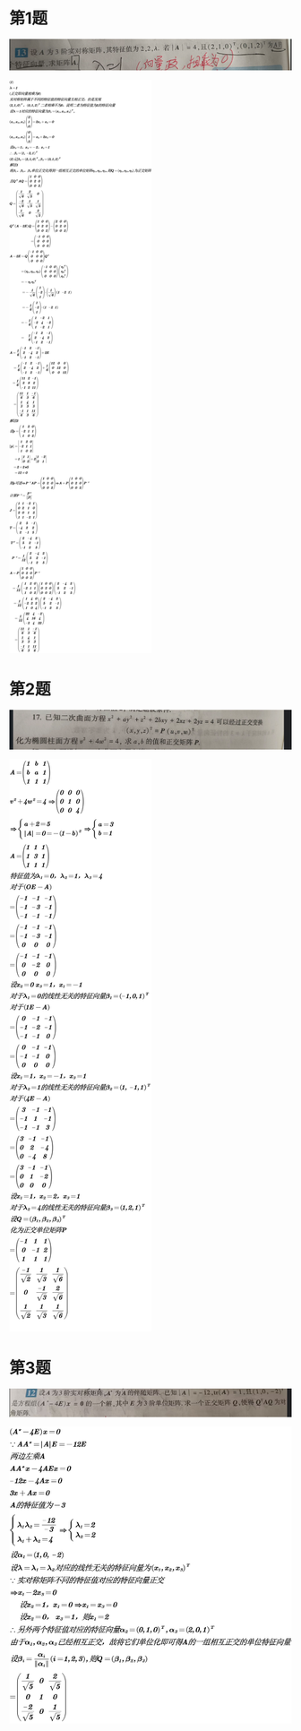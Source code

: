 # 第1题

![](assets-2/PixPin_2024-08-13_13-24-27.png)

![](assets-2/1.jpg)

# 第2题

![](assets-2/PixPin_2024-08-14_13-18-15.png)

![](assets-2/2.jpg)

# 第3题

![  ](assets-2/PixPin_2024-08-17_14-23-08.png)

![](assets-2/3.jpg)